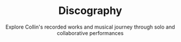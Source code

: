 ---
title: "Discography"
subtitle: "Explore Collin's recorded works and musical journey through solo and collaborative performances"
albums:
  - title: "A Musical Portrait"
    description: "Released independently in April 2022. Features solo guitar repertoire including works by Angelo Gilardino, Graciela Agudelo, and Sergio Assad's \"Chuva\" from Seis Brevidades. Approximately 45 minutes of intimate classical guitar music."
    releaseDate: "April 2022"
    cover: "/DSC00101.jpg"
    type: "Solo Album"
    featuredTrack: "\"Chuva\" by Sergio Assad"
    featuredTrackDescription: "\"Inspired by a rainy morning in the Chicago Loop\" - Part of Seis Brevidades, written in Chicago and Paris during 2008, dedicated to Odair Assad."
    listenLinks:
      - platform: "Bandcamp"
        url: "https://collinholloway.bandcamp.com/album/a-musical-portrait"
      - platform: "Spotify"
        url: "https://open.spotify.com/artist/2jDeAAVPBk5JZMsrCX5B0t"
    additionalInfo:
      title: "Album Details"
      content: "This debut solo album showcases Collin's commitment to exploring diverse repertoire for the classical guitar, featuring both established works and hidden gems."
  - title: "Experiments"
    description: "Guitar and piano duo album with composer Robert Benedict, released in April 2023. Features new music championed by The Muse Duo for this rare instrumental setting."
    releaseDate: "April 2023"
    cover: "/L1008607.jpeg"
    type: "Duo Album"
    listenLinks:
      - platform: "Spotify"
        url: "https://open.spotify.com/album/06Q4h44XDIYrpE0EbGAFMy"
    additionalInfo:
      title: "The Muse Duo"
      content: "Formed at the Eastman School of Music with pianist and composer Robert Benedict, The Muse Duo champions new music for guitar and piano through composition and premiere performances."
---